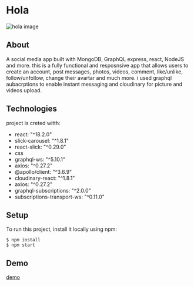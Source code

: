 # Hola
![hola image](./src/hola.jpg)

## About
A social media app built with MongoDB, GraphQL express, react, NodeJS and more. this is a fully functional and resposnsive app that allows users to create an account, post messages, photos, videos, comment, like/unlike, follow/unfollow, change their avartar and much more. i used graphql aubacrptions to enable instant messaging and cloudinary for picture and videos upload.

## Technologies
project is creted witth:
 * react: "^18.2.0"
 * slick-carousel: "^1.8.1"
 * react-slick: "^0.29.0"
 * css
 * graphql-ws: "^5.10.1"
 * axios: "^0.27.2"
 * @apollo/client: "^3.6.9"
 * cloudinary-react: "^1.8.1"
 * axios: "^0.27.2"
 * graphql-subscriptions: "^2.0.0"
 * subscriptions-transport-ws: "^0.11.0"

## Setup
To run this project, install it locally using npm:

```
$ npm install
$ npm start
```
## Demo
[demo](https://bamidelee.github.io/hola-frontend)


